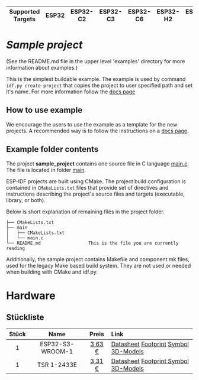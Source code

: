 | Supported Targets | ESP32 | ESP32-C2 | ESP32-C3 | ESP32-C6 | ESP32-H2 | ESP32-S2 | ESP32-S3 |
| ----------------- | ----- | -------- | -------- | -------- | -------- | -------- | -------- |

# _Sample project_

(See the README.md file in the upper level 'examples' directory for more information about examples.)

This is the simplest buildable example. The example is used by command `idf.py create-project`
that copies the project to user specified path and set it's name. For more information follow the [docs page](https://docs.espressif.com/projects/esp-idf/en/latest/api-guides/build-system.html#start-a-new-project)



## How to use example
We encourage the users to use the example as a template for the new projects.
A recommended way is to follow the instructions on a [docs page](https://docs.espressif.com/projects/esp-idf/en/latest/api-guides/build-system.html#start-a-new-project).

## Example folder contents

The project **sample_project** contains one source file in C language [main.c](main/main.c). The file is located in folder [main](main).

ESP-IDF projects are built using CMake. The project build configuration is contained in `CMakeLists.txt`
files that provide set of directives and instructions describing the project's source files and targets
(executable, library, or both). 

Below is short explanation of remaining files in the project folder.

```
├── CMakeLists.txt
├── main
│   ├── CMakeLists.txt
│   └── main.c
└── README.md                  This is the file you are currently reading
```
Additionally, the sample project contains Makefile and component.mk files, used for the legacy Make based build system. 
They are not used or needed when building with CMake and idf.py.

# Hardware

## Stückliste
| Stück | Name | Preis | Link |
| :---: | :---: | :---: | :--- |
| 1 | ESP32-S3-WROOM-1 | [3,63 €](https://www.mouser.de/ProductDetail/Espressif-Systems/ESP32-S3-WROOM-1-N16R8?qs=sGAEpiMZZMu3sxpa5v1qrkR%2F6t0IkXq81YLrKdmkb4Q%3D) | [Datasheet](https://www.espressif.com/sites/default/files/documentation/esp32-s3-wroom-1_wroom-1u_datasheet_en.pdf)   [Footprint](https://github.com/espressif/kicad-libraries/blob/main/footprints/Espressif.pretty/ESP32-S3-WROOM-1.kicad_mod) [Symbol](https://github.com/espressif/kicad-libraries/tree/main/symbols) [3D-Models](https://github.com/espressif/kicad-libraries/tree/main/3dmodels/espressif.3dshapes)
| 1 | TSR 1-2433E | [3,31 €](https://www.reichelt.com/dk/en/shop/product/dc_dc_converter_tsr_1e_1_a_6-36_3_3_vdc_sil-3-288646?PROVID=2788&gad_source=1&gclid=Cj0KCQjwu-63BhC9ARIsAMMTLXQah1hD_9dkKNU3fR1BPLRpt7zMLCJ1lF65J9EvhKjII7mxAZm5eI4aAiu6EALw_wcB) | [Datasheet](https://cdn-reichelt.de/documents/datenblatt/C700/TSR1-2433E_DB_EN.pdf) [Footprint Symbol](https://www.snapeda.com/parts/TSR%201-2433E/Traco%20Power/view-part/?welcome=home&ref=search&t=tsr1-2433) [3D-Models](https://www.snapeda.com/parts/TSR%201-2433E/Traco%20Power/view-part/?welcome=home&ref=search&t=tsr1-2433)